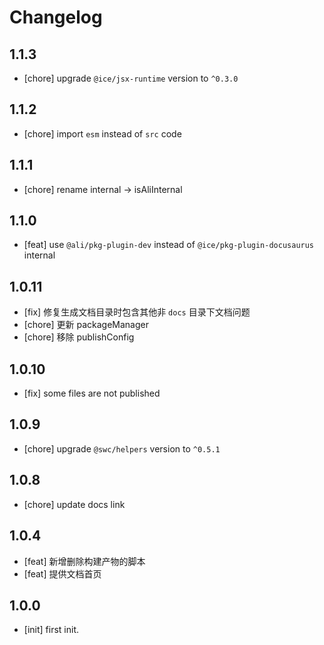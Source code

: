 # Changelog

## 1.1.3

- [chore] upgrade `@ice/jsx-runtime` version to `^0.3.0`

## 1.1.2

- [chore] import `esm` instead of `src` code

## 1.1.1

- [chore] rename internal -> isAliInternal

## 1.1.0

- [feat] use `@ali/pkg-plugin-dev` instead of `@ice/pkg-plugin-docusaurus` internal

## 1.0.11

- [fix] 修复生成文档目录时包含其他非 `docs` 目录下文档问题
- [chore] 更新 packageManager
- [chore] 移除 publishConfig

## 1.0.10

- [fix] some files are not published

## 1.0.9

- [chore] upgrade `@swc/helpers` version to `^0.5.1`

## 1.0.8

- [chore] update docs link

## 1.0.4

- [feat] 新增删除构建产物的脚本
- [feat] 提供文档首页

## 1.0.0

- [init] first init.
